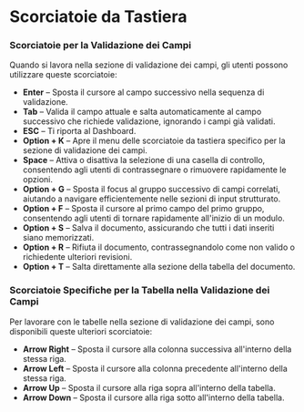 # Scorciatoie da Tastiera

### Scorciatoie per la Validazione dei Campi

Quando si lavora nella sezione di validazione dei campi, gli utenti possono utilizzare queste scorciatoie:

* **Enter** – Sposta il cursore al campo successivo nella sequenza di validazione.
* **Tab** – Valida il campo attuale e salta automaticamente al campo successivo che richiede validazione, ignorando i campi già validati.
* **ESC** – Ti riporta al Dashboard.
* **Option + K** – Apre il menu delle scorciatoie da tastiera specifico per la sezione di validazione dei campi.
* **Space** – Attiva o disattiva la selezione di una casella di controllo, consentendo agli utenti di contrassegnare o rimuovere rapidamente le opzioni.
* **Option + G** – Sposta il focus al gruppo successivo di campi correlati, aiutando a navigare efficientemente nelle sezioni di input strutturato.
* **Option + F** – Sposta il cursore al primo campo del primo gruppo, consentendo agli utenti di tornare rapidamente all'inizio di un modulo.
* **Option + S** – Salva il documento, assicurando che tutti i dati inseriti siano memorizzati.
* **Option + R** – Rifiuta il documento, contrassegnandolo come non valido o richiedente ulteriori revisioni.
* **Option + T** – Salta direttamente alla sezione della tabella del documento.

### Scorciatoie Specifiche per la Tabella nella Validazione dei Campi

Per lavorare con le tabelle nella sezione di validazione dei campi, sono disponibili queste ulteriori scorciatoie:

* **Arrow Right** – Sposta il cursore alla colonna successiva all'interno della stessa riga.
* **Arrow Left** – Sposta il cursore alla colonna precedente all'interno della stessa riga.
* **Arrow Up** – Sposta il cursore alla riga sopra all'interno della tabella.
* **Arrow Down** – Sposta il cursore alla riga sotto all'interno della tabella.
